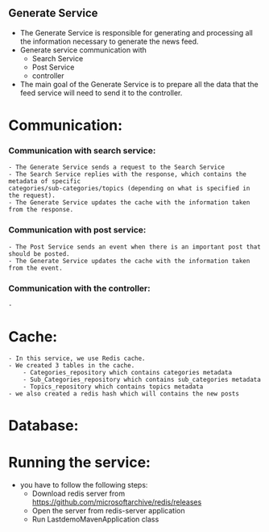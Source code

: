## Generate Service

- The Generate Service is responsible for generating and processing all the information necessary to generate the news feed.
- Generate service communication with
    - Search Service
    - Post Service
    - controller
- The main goal of the Generate Service is to prepare all the data that the feed service will need to send it to the controller.

# Communication:
### Communication with search service:

    - The Generate Service sends a request to the Search Service
    - The Search Service replies with the response, which contains the metadata of specific 
    categories/sub-categories/topics (depending on what is specified in the request).
    - The Generate Service updates the cache with the information taken from the response.

### Communication with post service:
    - The Post Service sends an event when there is an important post that should be posted.
    - The Generate Service updates the cache with the information taken from the event.

### Communication with the controller:

    - 
# Cache:

    - In this service, we use Redis cache.
    - We created 3 tables in the cache.
        - Categories_repository which contains categories metadata
        - Sub_Categories_repository which contains sub_categories metadata
        - Topics_repository which contains topics metadata
    - we also created a redis hash which will contains the new posts 
# Database:

# Running the service:
 - you have to follow the following steps:
    - Download redis server from https://github.com/microsoftarchive/redis/releases
    - Open the server from redis-server application
    - Run LastdemoMavenApplication class

